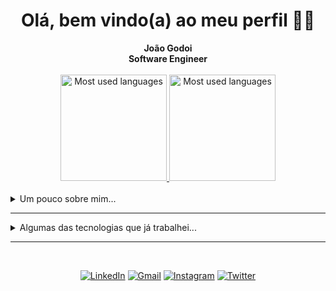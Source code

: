 <h1 align="center"> Olá, bem vindo(a) ao meu perfil 👋🏻 </h1>

<div align="center">
    <b>João Godoi</b>
    <br>
    <b>Software Engineer</b>
    <br>
    <br>
</div>

<div align="center" style="margin:auto">
    <a href="https://github.com/joao-godoi">
        <img height="170em"
            src="https://github-readme-stats.vercel.app/api?username=Joao-Godoi&show_icons=true&hide_border=true&layout=compact&show_icons=true&line_height=24&theme=transparent&title_color=4a86d1&custom_title=GitHub Stats"
            alt="Most used languages">
    </a>
    <a href="https://github.com/joao-godoi">
        <img height="170em"
            src="https://github-readme-stats.vercel.app/api/top-langs/?username=joao-godoi&langs_count=6&hide_border=true&layout=compact&show_icons=true&line_height=24&theme=transparent&title_color=4a86d1&custom_title=My%20favorite%20languages"
            alt="Most used languages">
    </a>
    <br>
    <br>
</div>

<details closed>
<summary>Um pouco sobre mim...</summary>

---
<div align="center" style="margin:auto">
Sou um estudante de Engenharia da Computação e amante da tecnologia!

Tenho experiência com Desenvolvimento de Sistemas e programação web Back-end.

Meus principais conhecimentos em tecnologias são <b>Python</b>, <b>Java</b>, <b>Kotlin</b>, <b>Docker</b> e <b>Kubernetes</b>.
Minhas principais habilidades são projetar APIs, criar testes unitários, contribuir em modelagens de APIs seguindo princípios de design de software, tentar refatorar códigos mal otimizados e fazer documentações.

Atualmente, estou trabalhando como _Desenvolvedor Back-end Pleno_ no time de engenharia da [Geofusion](https://geofusion.com.br/).
</div>
</details>

---

<details closed>
<summary>Algumas das tecnologias que já trabalhei...</summary>
<br>

![Kotlin](https://img.shields.io/badge/Kotlin-0095D5?&style=for-the-badge&logo=kotlin&logoColor=white)
![Python](https://img.shields.io/badge/python-3670A0?style=for-the-badge&logo=python&logoColor=ffdd54)
![Postgres](https://img.shields.io/badge/postgres-%23316192.svg?style=for-the-badge&logo=postgresql&logoColor=white)
![ElasticSearch](https://img.shields.io/badge/-ElasticSearch-005571?style=for-the-badge&logo=elasticsearch)
![Kibana](https://img.shields.io/badge/Kibana-005571?style=for-the-badge&logo=Kibana&logoColor=white)
![FastAPI](https://img.shields.io/badge/FastAPI-005571?style=for-the-badge&logo=fastapi)
![Django](https://img.shields.io/badge/django-%23092E20.svg?style=for-the-badge&logo=django&logoColor=white)
![Swagger](https://img.shields.io/badge/-Swagger-%23Clojure?style=for-the-badge&logo=swagger&logoColor=white)
![Spring](https://img.shields.io/badge/spring-%236DB33F.svg?style=for-the-badge&logo=spring&logoColor=white)
![AWS](https://img.shields.io/badge/AWS-%23FF9900.svg?style=for-the-badge&logo=amazon-aws&logoColor=white)
![Java](https://img.shields.io/badge/java-%23ED8B00.svg?style=for-the-badge&logo=java&logoColor=white)
![Oracle](https://img.shields.io/badge/Oracle-F80000?style=for-the-badge&logo=oracle&logoColor=white)
![DjangoREST](https://img.shields.io/badge/DJANGO-REST-ff1709?style=for-the-badge&logo=django&logoColor=white&color=ff1709&labelColor=gray)
![Flask](https://img.shields.io/badge/flask-%23000.svg?style=for-the-badge&logo=flask&logoColor=white)
![JWT](https://img.shields.io/badge/JWT-black?style=for-the-badge&logo=JSON%20web%20tokens)
![GitLab](https://img.shields.io/badge/gitlab-%23181717.svg?style=for-the-badge&logo=gitlab&logoColor=white)
![Docker](https://img.shields.io/badge/docker-%230db7ed.svg?style=for-the-badge&logo=docker&logoColor=white)
![Kubernetes](https://img.shields.io/badge/kubernetes-%23326ce5.svg?style=for-the-badge&logo=kubernetes&logoColor=white)
</details>

---

<div align="center">
<br>

[![LinkedIn](https://img.shields.io/badge/linkedin-%230077B5.svg?style=for-the-badge&logo=linkedin&logoColor=white)](https://www.linkedin.com/in/joao-godoi/)
[![Gmail](https://img.shields.io/badge/Gmail-D14836?style=for-the-badge&logo=gmail&logoColor=white)](mailto:joaogodoi.dev@gmail.com)
[![Instagram](https://img.shields.io/badge/Instagram-%23E4405F.svg?style=for-the-badge&logo=Instagram&logoColor=white)](https://www.instagram.com/joao__godoi/)
[![Twitter](https://img.shields.io/badge/Twitter-%231DA1F2.svg?style=for-the-badge&logo=Twitter&logoColor=white)](https://twitter.com/joao__godoi)

</div>